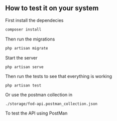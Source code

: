 ## How to test it on your system
First install the dependecies
```php
composer install
```
Then run the migrations
```php
php artisan migrate
```
Start the server
```
php artisan serve
```
Then run the tests to see that everything is working
```
php artisan test
```

Or use the postman collection in 
```
./storage/fod-api.postman_collection.json
```
To test the API using PostMan
